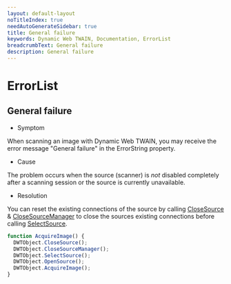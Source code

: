 ```yaml
---
layout: default-layout
noTitleIndex: true
needAutoGenerateSidebar: true
title: General failure
keywords: Dynamic Web TWAIN, Documentation, ErrorList
breadcrumbText: General failure
description: General failure
---
```


# ErrorList

## General failure

- Symptom

When scanning an image with Dynamic Web TWAIN, you may receive the error message "General failure" in the ErrorString property.

- Cause

The problem occurs when the source (scanner) is _not_ disabled completely after a scanning session or the source is currently unavailable.

- Resolution

You can reset the existing connections of the source by calling <a href="/web-twain/docs/info/api/WebTwain_Acquire.html#closesource" target="_blank">CloseSource</a> & <a href="/web-twain/docs/info/api/WebTwain_Acquire.html#closesourcemanager" target="_blank">CloseSourceManager</a> to close the sources existing connections before calling <a href="/web-twain/docs/info/api/WebTwain_Acquire.html#selectsource" target="_blank">SelectSource</a>.

```javascript
function AcquireImage() {
  DWTObject.CloseSource();
  DWTObject.CloseSourceManager();
  DWTObject.SelectSource();
  DWTObject.OpenSource();
  DWTObject.AcquireImage();
}
```
